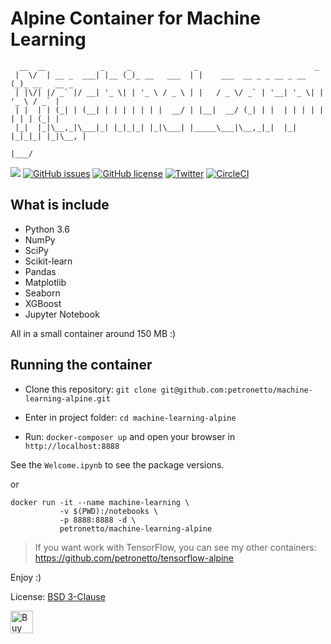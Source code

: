 # Alpine Container for Machine Learning

```
  __  __            _     _              _                          _
 |  \/  | __ _  ___| |__ (_)_ __   ___  | |    ___  __ _ _ __ _ __ (_)_ __   __ _
 | |\/| |/ _` |/ __| '_ \| | '_ \ / _ \ | |   / _ \/ _` | '__| '_ \| | '_ \ / _` |
 | |  | | (_| | (__| | | | | | | |  __/ | |__|  __/ (_| | |  | | | | | | | | (_| |
 |_|  |_|\__,_|\___|_| |_|_|_| |_|\___| |_____\___|\__,_|_|  |_| |_|_|_| |_|\__, |
                                                                            |___/
```

[![](https://images.microbadger.com/badges/image/petronetto/machine-learning-alpine.svg)](https://microbadger.com/images/petronetto/machine-learning-alpine "Get your own image badge on microbadger.com")
[![GitHub issues](https://img.shields.io/github/issues/petronetto/machine-learning-alpine.svg)](https://github.com/petronetto/machine-learning-alpine/issues)
[![GitHub license](https://img.shields.io/github/license/petronetto/machine-learning-alpine.svg)](https://raw.githubusercontent.com/petronetto/machine-learning-alpine/master/LICENSE)
[![Twitter](https://img.shields.io/twitter/url/https/github.com/petronetto/machine-learning-alpine.svg?style=social)](https://twitter.com/intent/tweet?text=Wow:&url=https%3A%2F%2Fgithub.com%2Fpetronetto%2Fmachine-learning-alpine)
[![CircleCI](https://circleci.com/gh/petronetto/machine-learning-alpine/tree/master.svg?style=svg)](https://circleci.com/gh/petronetto/machine-learning-alpine/tree/master)

## What is include
- Python 3.6
- NumPy
- SciPy
- Scikit-learn
- Pandas
- Matplotlib
- Seaborn
- XGBoost
- Jupyter Notebook

All in a small container around 150 MB :)


## Running the container
- Clone this repository: `git clone git@github.com:petronetto/machine-learning-alpine.git`

- Enter in project folder: `cd machine-learning-alpine`

- Run: `docker-composer up` and open your browser in `http://localhost:8888`

See the `Welcome.ipynb` to see the package versions.

or

```
docker run -it --name machine-learning \
           -v $(PWD):/notebooks \
           -p 8888:8888 -d \
           petronetto/machine-learning-alpine
```


> If you want work with TensorFlow, you can see my other containers: https://github.com/petronetto/tensorflow-alpine

Enjoy :)

License: [BSD 3-Clause](LICENSE)


<a href='https://ko-fi.com/N4N09BMZ' target='_blank'><img height='36' style='border:0px;height:36px;' src='https://az743702.vo.msecnd.net/cdn/kofi1.png?v=0' border='0' alt='Buy Me a Coffee at ko-fi.com' /></a>
